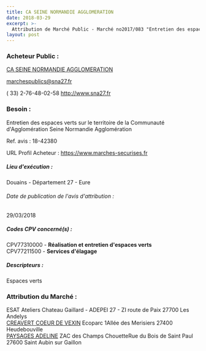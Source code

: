 ```yaml
---
title: CA SEINE NORMANDIE AGGLOMERATION
date: 2018-03-29
excerpt: >-
  Attribution de Marché Public - Marché no2017/083 "Entretien des espaces verts sur le territoire de la Communauté d'Agglomération Seine Normandie Agglomération "
layout: post
---
```


### Acheteur Public : 
<a href="/acheteur-133/siren-200072312"> CA SEINE NORMANDIE AGGLOMERATION</a><br/>



marchespublics@sna27.fr

( 33) 2-76-48-02-58
http://www.sna27.fr
### Besoin :

Entretien des espaces verts sur le territoire de la Communauté d'Agglomération Seine Normandie Agglomération

Ref. avis : 18-42380

URL Profil Acheteur : https://www.marches-securises.fr

##### Lieu d'exécution :

Douains - Département 27 - Eure

###### Date de publication de l'avis d'attribution : 
29/03/2018

##### Codes CPV concerné(s) :
CPV77310000 - **Réalisation et entretien d'espaces verts** <br/>
CPV77211500 - **Services d'élagage** <br/>

##### Descripteurs :
Espaces verts <br/>

### Attribution du Marché :
ESAT Ateliers Chateau Gaillard - ADEPEI 27 - ZI route de Paix 27700 Les Andelys <br/>
<a href="/entreprise-554/siren-397250028"> CREAVERT COEUR DE VEXIN</a>    Ecoparc 1Allée des Merisiers 27400 Heudebouville <br/>
<a href="/entreprise-555/siren-399432517"> PAYSAGES ADELINE</a>    ZAC des Champs ChouetteRue du Bois de Saint Paul 27600 Saint Aubin sur Gaillon <br/>
